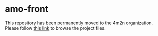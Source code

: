 # amo-front

This repository has been permanently moved to the 4m2n organization. Please
follow [this link](https://github.com/4m2n/amo-front/tree/575bb08d24c8b82de275b1f70e2100c17d802985)
to browse the project files.